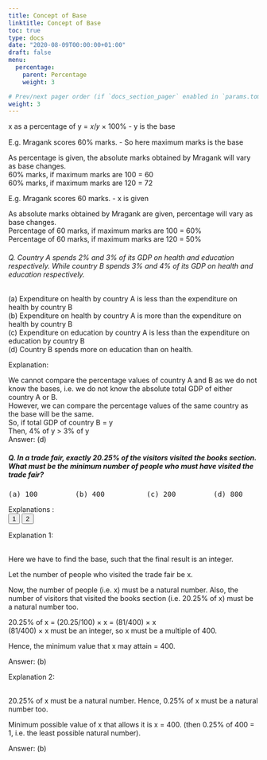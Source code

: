 ```yaml
---
title: Concept of Base
linktitle: Concept of Base
toc: true
type: docs
date: "2020-08-09T00:00:00+01:00"
draft: false
menu:
  percentage:
    parent: Percentage
    weight: 3

# Prev/next pager order (if `docs_section_pager` enabled in `params.toml`)
weight: 3
---
```


x as a percentage of y =  𝑥/𝑦 × 100%    - y is the base

E.g. Mragank scores 60% marks. - So here maximum marks is the base

As percentage is given, the absolute marks obtained by Mragank will vary as base changes. <br>
60% marks, if maximum marks are 100 = 60  <br>
60% marks, if maximum marks are 120 = 72 

E.g. Mragank scores 60 marks.    - x is given 

As absolute marks obtained by Mragank are given, percentage will vary as base changes. <br>
Percentage of 60 marks, if maximum marks are 100 = 60%  <br>
Percentage of 60 marks, if maximum marks are 120 = 50% 

###### Q. Country A spends 2% and 3% of its GDP on health and education respectively. While country B spends 3% and 4% of its GDP on health and education respectively. 
(a) Expenditure on health by country A is less than the expenditure on health by country B <br>
(b) Expenditure on health by country A is more than the expenditure on health by country B <br>
(c) Expenditure on education by country A is less than the expenditure on education by country B <br>
(d) Country B spends more on education than on health. 

Explanation:<br>
<div class="Exp">
We cannot compare the percentage values of country A and B as we do not know the bases, i.e. we do not know the absolute total GDP of either country A or B.<br>
However, we can compare the percentage values of the same country as the base will be the same. <br>
So, if total GDP of country B = y<br>
Then, 4% of y > 3% of y <br>
Answer: (d)
</div>

##### Q. In a trade fair, exactly 20.25% of the visitors visited the books section. What must be the minimum number of people who must have visited the trade fair?
<pre>(a) 100         (b) 400          (c) 200         (d) 800</pre>

Explanations :<br>
<button class="mak-tablink tablink-group1 default-tab" onclick="openTab('1Exp-1', this, 'tablink-group1', 'tabcontent-group1')">1</button>
<button class="mak-tablink tablink-group1" onclick="openTab('1Exp-2', this, 'tablink-group1', 'tabcontent-group1')">2</button>

<div id="1Exp-1" class="Exp-1 mak-tabcontent tabcontent-group1">
Explanation 1: <br><br>

Here we have to find the base, such that the final result is an integer. 

Let the number of people who visited the trade fair be x. 

Now, the number of people (i.e. x) must be a natural number. Also, the number of visitors that visited the books section (i.e. 20.25% of x) must be a natural number too.

20.25% of x = (20.25/100) × x = (81/400) × x <br>
(81/400) × x must be an integer, so x must be a multiple of 400.

Hence, the minimum value that x may attain = 400. 

Answer: (b)
</div>

<div id="1Exp-2" class="Exp-2 mak-tabcontent tabcontent-group1">
Explanation 2: <br><br>

20.25% of x must be a natural number. Hence, 0.25% of x must be a natural number too.

Minimum possible value of x that allows it is x = 400. (then 0.25% of 400 = 1, i.e. the least possible natural number).

Answer: (b)
</div><br>


